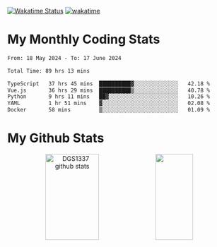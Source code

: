 [![Wakatime Status](https://github.com/noopurphalak/noopurphalak/workflows/wakatime-status-update/badge.svg)](https://github.com/noopurphalak/noopurphalak/actions/workflows/main.yml)
[![wakatime](https://wakatime.com/badge/user/80ace140-ef40-4fdd-b8ed-f3be3d2e1aea.svg)](https://wakatime.com/@80ace140-ef40-4fdd-b8ed-f3be3d2e1aea)

# My Monthly Coding Stats

<!--START_SECTION:waka-->

```txt
From: 18 May 2024 - To: 17 June 2024

Total Time: 89 hrs 13 mins

TypeScript   37 hrs 45 mins  ██████████▓░░░░░░░░░░░░░░   42.18 %
Vue.js       36 hrs 29 mins  ██████████▒░░░░░░░░░░░░░░   40.78 %
Python       9 hrs 11 mins   ██▓░░░░░░░░░░░░░░░░░░░░░░   10.26 %
YAML         1 hr 51 mins    ▓░░░░░░░░░░░░░░░░░░░░░░░░   02.08 %
Docker       58 mins         ▒░░░░░░░░░░░░░░░░░░░░░░░░   01.09 %
```

<!--END_SECTION:waka-->

# My Github Stats
<div style="text-align: center;">
  <img width="49%" height="195px" src="https://github-readme-stats-sigma-five.vercel.app/api?username=noopurphalak&show_icons=true&count_private=true&hide_border=true&title_color=ecf2f8&icon_color=0d1117&text_color=FFFFFF&bg_color=0d1117" alt="DGS1337 github stats" />
  <img width="41%" height="195px" src="https://github-readme-stats-sigma-five.vercel.app/api/top-langs/?username=noopurphalak&layout=compact&hide_border=true&title_color=ecf2f8&text_color=FFFFFF&bg_color=0d1117" />
</div>
